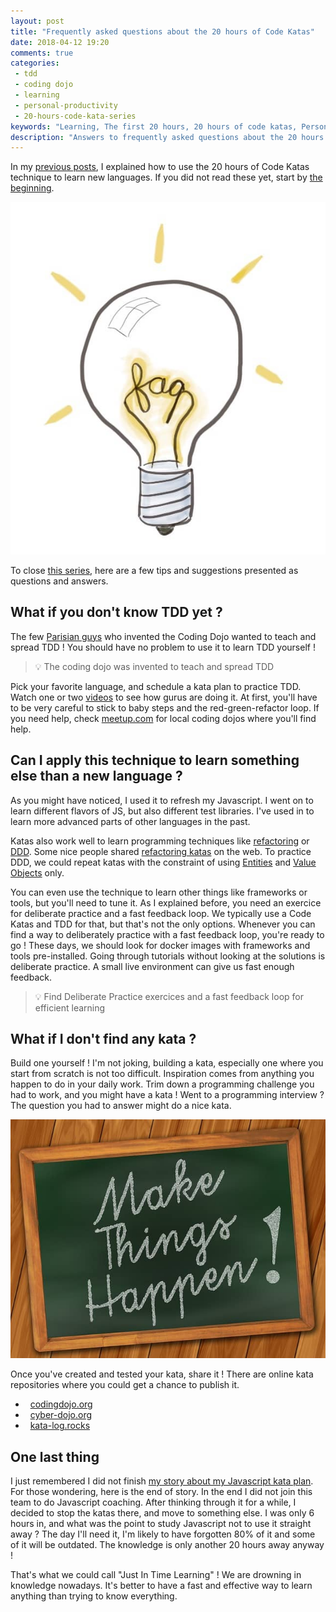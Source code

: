 ```yaml
---
layout: post
title: "Frequently asked questions about the 20 hours of Code Katas"
date: 2018-04-12 19:20
comments: true
categories: 
 - tdd
 - coding dojo
 - learning
 - personal-productivity
 - 20-hours-code-kata-series
keywords: "Learning, The first 20 hours, 20 hours of code katas, Personal Productivity, Coding Dojo, Code Kata, TDD, Test Driven Development, FAQ, Frequently Asked Questions"
description: "Answers to frequently asked questions about the 20 hours of Code Kata. Ideas to expand the practice to other contexts." 
---
```

In my [previous posts](/blog/categories/20-hours-code-kata-series/), I explained how to use the 20 hours of Code Katas technique to learn new languages. If you did not read these yet, start by [the beginning](/how-to-learn-a-programming-language-in-just-20-hours/).

![A drawing of FAQ in a lightbulb](../imgs/2018-03-26-frequently-asked-questions-about-the-20-hours-of-code-katas/faq-bulb.jpg)

To close [this series](/blog/categories/20-hours-code-kata-series/), here are a few tips and suggestions presented as questions and answers.

## What if you don't know TDD yet ?

The few [Parisian guys](http://codingdojo.org/dojo/ParisDojo/) who invented the Coding Dojo wanted to teach and spread TDD ! You should have no problem to use it to learn TDD yourself !

> 💡 The coding dojo was invented to teach and spread TDD

Pick your favorite language, and schedule a kata plan to practice TDD. Watch one or two [videos](https://www.google.fr/search?q=code+kata&tbm=vid) to see how gurus are doing it. At first, you'll have to be very careful to stick to baby steps and the red-green-refactor loop. If you need help, check [meetup.com](https://www.meetup.com) for local coding dojos where you'll find help.

## Can I apply this technique to learn something else than a new language ?

As you might have noticed, I used it to refresh my Javascript. I went on to learn different flavors of JS, but also different test libraries. I've used in to learn more advanced parts of other languages in the past.

Katas also work well to learn programming techniques like [refactoring](https://en.wikipedia.org/wiki/Code_refactoring) or [DDD](https://en.wikipedia.org/wiki/Domain-driven_design). Some nice people shared [refactoring katas](http://kata-log.rocks/refactoring) on the web. To practice DDD, we could repeat katas with the constraint of using [Entities](https://en.wikipedia.org/wiki/Entity) and [Value Objects](https://en.wikipedia.org/wiki/Value_object) only.

You can even use the technique to learn other things like frameworks or tools, but you'll need to tune it. As I explained before, you need an exercice for deliberate practice and a fast feedback loop. We typically use a Code Katas and TDD for that, but that's not the only options. Whenever you can find a way to deliberately practice with a fast feedback loop, you're ready to go ! These days, we should look for docker images with frameworks and tools pre-installed. Going through tutorials without looking at the solutions is deliberate practice. A small live environment can give us fast enough feedback.

> 💡 Find Deliberate Practice exercices and a fast feedback loop for efficient learning

## What if I don't find any kata ?

Build one yourself ! I'm not joking, building a kata, especially one where you start from scratch is not too difficult. Inspiration comes from anything you happen to do in your daily work. Trim down a programming challenge you had to work, and you might have a kata ! Went to a programming interview ? The question you had to answer might do a nice kata.

!["Make things happen" written on a blackboard](../imgs/2018-03-26-frequently-asked-questions-about-the-20-hours-of-code-katas/make-things-happen.jpg)

Once you've created and tested your kata, share it ! There are online kata repositories where you could get a chance to publish it.

*   [codingdojo.org](http://codingdojo.org/)
*   [cyber-dojo.org](http://cyber-dojo.org/)
*   [kata-log.rocks](http://kata-log.rocks)

## One last thing

I just remembered I did not finish [my story about my Javascript kata plan](/how-to-learn-a-programming-language-in-just-20-hours/). For those wondering, here is the end of story. In the end I did not join this team to do Javascript coaching. After thinking through it for a while, I decided to stop the katas there, and move to something else. I was only 6 hours in, and what was the point to study Javascript not to use it straight away ? The day I'll need it, I'm likely to have forgotten 80% of it and some of it will be outdated. The knowledge is only another 20 hours away anyway !

That's what we could call "Just In Time Learning" ! We are drowning in knowledge nowadays. It's better to have a fast and effective way to learn anything than trying to know everything.